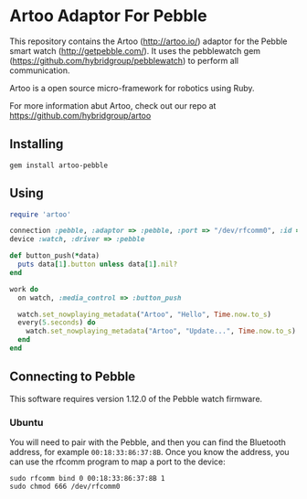 # Artoo Adaptor For Pebble

This repository contains the Artoo (http://artoo.io/) adaptor for the Pebble smart watch (http://getpebble.com/). It uses the pebblewatch gem (https://github.com/hybridgroup/pebblewatch) to perform all communication.

Artoo is a open source micro-framework for robotics using Ruby.

For more information abut Artoo, check out our repo at https://github.com/hybridgroup/artoo

## Installing

```
gem install artoo-pebble
```

## Using

```ruby
require 'artoo'

connection :pebble, :adaptor => :pebble, :port => "/dev/rfcomm0", :id => "378B"
device :watch, :driver => :pebble

def button_push(*data)
  puts data[1].button unless data[1].nil?
end

work do
  on watch, :media_control => :button_push

  watch.set_nowplaying_metadata("Artoo", "Hello", Time.now.to_s)
  every(5.seconds) do
    watch.set_nowplaying_metadata("Artoo", "Update...", Time.now.to_s)
  end
end
```

## Connecting to Pebble

This software requires version 1.12.0 of the Pebble watch firmware.

### Ubuntu

You will need to pair with the Pebble, and then you can find the Bluetooth address, for example `00:18:33:86:37:8B`. Once you know the address, you can use the rfcomm program to map a port to the device:

```
sudo rfcomm bind 0 00:18:33:86:37:8B 1
sudo chmod 666 /dev/rfcomm0
```

